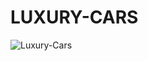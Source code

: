 # LUXURY-CARS

![Luxury-Cars](https://github.com/BaibaLucas/luxury-cars/blob/main/src/assets/images/presentation.png "presentation Luxury-Cars")